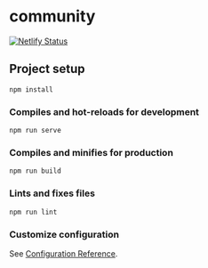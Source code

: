 # community
[![Netlify Status](https://api.netlify.com/api/v1/badges/b1faf356-c347-4bb9-a575-f00de1768f58/deploy-status)](https://app.netlify.com/sites/keen-bhabha-8a96d5/deploys)

## Project setup
```
npm install
```

### Compiles and hot-reloads for development
```
npm run serve
```

### Compiles and minifies for production
```
npm run build
```

### Lints and fixes files
```
npm run lint
```

### Customize configuration
See [Configuration Reference](https://cli.vuejs.org/config/).
